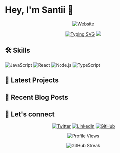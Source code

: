 # Hey, I'm Santii 👋

<p align="center">
  <a href="https://santii.foo.ng" target="_blank">
    <img src="https://img.shields.io/badge/Website-santii.foo.ng-FF5722?style=for-the-badge&logo=firefox&logoColor=white" alt="Website" />
  </a>
</p>

<p align="center">
<a href="https://git.io/typing-svg"><img src="https://readme-typing-svg.demolab.com?font=Monocraft&weight=900&pause=1000&color=AEF7BE&width=435&lines=Web+Design+Enthusiast;Arch+Linux+Aficionado;Open+Source+Contributor;UI%2FUX+Enthusiast;Frontend+Developer;Code+Poet;Terminal+Tamer;JavaScript+Juggler" alt="Typing SVG" /></a>  <img src="https://github-stats-alpha.vercel.app/api?username=ghost3jelly&cc=22272e&tc=FF5722&ic=fff&bc=0000">
</div>

## 🛠️ Skills

![JavaScript](https://img.shields.io/badge/-JavaScript-F7DF1E?style=flat-square&logo=javascript&logoColor=black)
![React](https://img.shields.io/badge/-React-61DAFB?style=flat-square&logo=react&logoColor=black)
![Node.js](https://img.shields.io/badge/-Node.js-339933?style=flat-square&logo=node.js&logoColor=white)
![TypeScript](https://img.shields.io/badge/-TypeScript-3178C6?style=flat-square&logo=typescript&logoColor=white)

## 🔭 Latest Projects

<!-- GITHUB-REPOS:START -->
<!-- This section will be automatically updated by a GitHub Action -->
<!-- GITHUB-REPOS:END -->

## 📝 Recent Blog Posts

<!-- BLOG-POST-LIST:START -->
<!-- This section will be automatically updated by a GitHub Action -->
<!-- BLOG-POST-LIST:END -->

## 🤝 Let's connect

<p align="center">
  <a href="https://twitter.com/ghost3jelly"><img src="https://img.shields.io/badge/-Twitter-1DA1F2?style=for-the-badge&logo=twitter&logoColor=white" alt="Twitter" /></a>
  <a href="https://www.linkedin.com/in/ghost3jelly"><img src="https://img.shields.io/badge/-LinkedIn-0077B5?style=for-the-badge&logo=linkedin&logoColor=white" alt="LinkedIn" /></a>
  <a href="https://github.com/ghost3jelly"><img src="https://img.shields.io/badge/-GitHub-181717?style=for-the-badge&logo=github&logoColor=white" alt="GitHub" /></a>
</p>

<p align="center">
  <img src="https://komarev.com/ghpvc/?username=ghost3jelly&color=FF5722&style=flat-square&label=Profile+Views" alt="Profile Views" />
</p>

<p align="center">
  <img src="https://github-readme-streak-stats.herokuapp.com/?user=ghost3jelly&theme=dark&ring=FF5722&fire=FF5722&currStreakLabel=FF5722" alt="GitHub Streak" />
</p>
